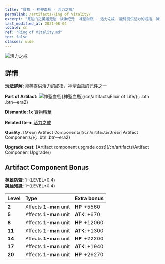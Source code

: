 ```yaml
---
title: "寶物 - 神聖血瓶 - 活力之戒"
permalink: /artifacts/Ring of Vitality/
excerpt: "魔法门之英雄无敌：战争纪元  神聖血瓶 - 活力之戒. 能夠提供活力的戒指，神聖血瓶的元件之一"
last_modified_at: 2021-08-04
locale: cn
ref: "Ring of Vitality.md"
toc: false
classes: wide
---
```


 ![活力之戒](/images/t/artifact_40111.png)



## 詳情

 **玩法詳解:** 能夠提供活力的戒指，神聖血瓶的元件之一

 **Part of Artifact:** ![神聖血瓶](/images/t/icon_artifact_11.png) [神聖血瓶](/cn/artifacts/Elixir of Life/){: .btn .btn--era2}

 **Dismantle: 1x** [寶物精華](/cn/Items/con_905/)

 **Related Item**: [活力之戒](/cn/Items/art_106/)

 **Quality:** [Green Artifact Components](/cn/artifacts/Green Artifact Components/){: .btn .btn--era2}

 **Upgrade cost:** [Artifact component upgrade cost](/cn/artifacts/Artifact Component Upgrade/)

## Artifact Component Bonus

  **英雄防禦**: 1+(LEVEL\*0.4)<br/>**英雄知識**: 1+(LEVEL\*0.4)

  |  Level  | Type |    Extra bonus  | 
  |:--------|:-----|:----------------| 
  | **2** | Affects **1-man** unit | **HP**: +5560 | 
  | **5** | Affects **1-man** unit | **ATK**: +670 | 
  | **8** | Affects **1-man** unit | **HP**: +12060 | 
  | **11** | Affects **1-man** unit | **ATK**: +1300 | 
  | **14** | Affects **1-man** unit | **HP**: +22200 | 
  | **17** | Affects **1-man** unit | **ATK**: +1940 | 
  | **20** | Affects **1-man** unit | **HP**: +26270 | 
